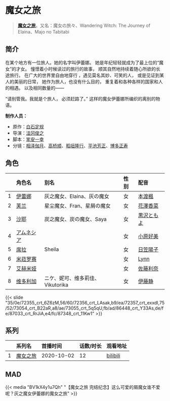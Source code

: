 # 魔女之旅


> <u>**[魔女之旅](http://bgm.tv/subject/292970)**</u>，又名：魔女の旅々、Wandering Witch: The Journey of Elaina、Majo no Tabitabi

## 简介


在某个地方有一位旅人。她的名字叫伊蕾娜。
她是年纪轻轻就成为了最上位的“魔女”的才女。
憧憬着小时候读过的旅行的故事，
顺其自然地持续着随心所欲的长途旅行。
在广大的世界里自由地穿行 ，遇见莫名其妙、可笑的人，
或是见证到某人的美丽的日常，
她作为旅人，也没有什么目的，
重复着和各种各样的国家和人的相遇。
以及相同数量的——

“请别管我。我就是个旅人，
必须赶路了。”
这样的魔女伊蕾娜所编织的离别的物语。

**制作人员：**
- 原作：[白石定规](http://bgm.tv/person/35685)
- 导演：[洼冈俊之](http://bgm.tv/person/566)
- 脚本：[笔安一幸](http://bgm.tv/person/3358)
- 分镜：[相泽伽月](http://bgm.tv/person/731)、[高桥顺](http://bgm.tv/person/14055)、[稻垣隆行](http://bgm.tv/person/1983)、[平池芳正](http://bgm.tv/person/2755)、[博多正寿](http://bgm.tv/person/22433)

## 角色

|     |   角色名   |   别名  | 性别 |  配音  |
|:--- |:------  |:----      |:---  |:--   |
| 1 | [伊蕾娜](http://bgm.tv/character/72355) | 灰之魔女、Elaina、灰の魔女 | 女 | [本渡楓](http://bgm.tv/person/19560) |
| 2 | [芙兰](http://bgm.tv/character/72356) | 星尘魔女、Fran、星屑の魔女 | 女 | [花澤香菜](http://bgm.tv/person/4765) |
| 3 | [沙耶](http://bgm.tv/character/72357) | 炭之魔女、炭の魔女、Saya | 女 | [黒沢ともよ](http://bgm.tv/person/9560) |
| 4 | [アムネシア](http://bgm.tv/character/73054) |  | 女 | [小原好美](http://bgm.tv/person/27194) |
| 5 | [席拉](http://bgm.tv/character/73055) | Sheila | 女 | [日笠陽子](http://bgm.tv/person/5119) |
| 6 | [米菈罗赛](http://bgm.tv/character/86448) |  | 女 | [Lynn](http://bgm.tv/person/15497) |
| 7 | [艾赫米娅](http://bgm.tv/character/87033) |  | 女 | [佐藤利奈](http://bgm.tv/person/4670) |
| 8 | [维多利加](http://bgm.tv/character/87348) | ニケ、妮可、维多莉佳、Vikutorika | 女 | [伊藤静](http://bgm.tv/person/4272) |

{{< slide "35/0e/72355_crt_6Z6zM,56/60/72356_crt_LAsak,b9/ea/72357_crt_exxdI,75/52/73054_crt_B22aR,a8/ae/73055_crt_5q5qU,fb/ad/86448_crt_Y33As,de/fe/87033_crt_RrJiA,e4/fc/87348_crt_11Kw1" >}}

## 系列

|     | 系列名  | 首播时间       | 话数/时长 | 观看地址                                                        |
|:----|:-----|:-----------|:------|:------------------------------------------------------------|
| 1   |[魔女之旅](https://bgm.tv/subject/292970)| 2020-10-02 | 12    | [bilibili](https://www.bilibili.com/bangumi/play/ep341208/) |


## MAD

{{< media "BV1kX4y1u7Qh" "【魔女之旅 完结纪念】这么可爱的屑魔女谁不爱呢？灰之魔女伊蕾娜的魔女之旅" >}}
